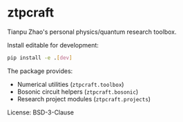 # ztpcraft

Tianpu Zhao's personal physics/quantum research toolbox.

Install editable for development:

```bash
pip install -e .[dev]
```

The package provides:
- Numerical utilities (`ztpcraft.toolbox`)
- Bosonic circuit helpers (`ztpcraft.bosonic`)
- Research project modules (`ztpcraft.projects`)

License: BSD-3-Clause 